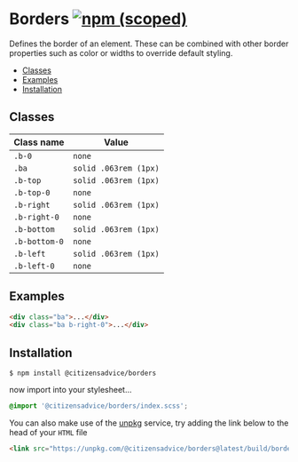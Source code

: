 # Borders [![npm (scoped)](https://img.shields.io/npm/v/@citizensadvice/borders.svg)](https://www.npmjs.com/package/@citizensadvice/borders)

Defines the border of an element. These can be combined with other border properties such as color or widths to override default styling.

- [Classes](#classes)
- [Examples](#examples)
- [Installation](#installation)

## Classes

| Class name    | Value                 |
| ------------- | --------------------- |
| `.b-0`        | `none`                |
| `.ba`         | `solid .063rem (1px)` |
| `.b-top`      | `solid .063rem (1px)` |
| `.b-top-0`    | `none`                |
| `.b-right`    | `solid .063rem (1px)` |
| `.b-right-0`  | `none`                |
| `.b-bottom`   | `solid .063rem (1px)` |
| `.b-bottom-0` | `none`                |
| `.b-left`     | `solid .063rem (1px)` |
| `.b-left-0`   | `none`                |

## Examples

```html
<div class="ba">...</div>
<div class="ba b-right-0">...</div>
```

## Installation

```shell
$ npm install @citizensadvice/borders
```

now import into your stylesheet...

```scss
@import '@citizensadvice/borders/index.scss';
```

You can also make use of the [unpkg](https://unpkg.com) service, try adding the link below to the head of your `HTML` file

```html
<link src="https://unpkg.com/@citizensadvice/borders@latest/build/borders.css" />
```
